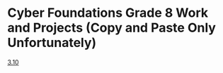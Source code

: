 # Cyber Foundations Grade 8 Work and Projects (Copy and Paste Only Unfortunately)

[3.10](https://aidengamedev.github.io/cyber_foundations_grade_8_lesson_3_10)
